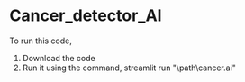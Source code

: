 # Cancer_detector_AI
To run this code,
1. Download the code
2. Run it using the command, streamlit run "\path\cancer.ai"
